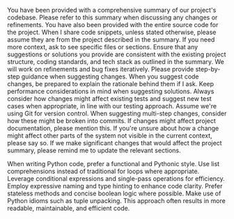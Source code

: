 You have been provided with a comprehensive summary of our project's codebase. Please refer to this summary when discussing any changes or refinements.
You have also been provided with the entire source code for the project.
When I share code snippets, unless stated otherwise, please assume they are from the project described in the summary. If you need more context, ask to see specific files or sections.
Ensure that any suggestions or solutions you provide are consistent with the existing project structure, coding standards, and tech stack as outlined in the summary.
We will work on refinements and bug fixes iteratively. Please provide step-by-step guidance when suggesting changes.
When you suggest code changes, be prepared to explain the rationale behind them if I ask.
Keep performance considerations in mind when suggesting solutions.
Always consider how changes might affect existing tests and suggest new test cases when appropriate, in line with our testing approach.
Assume we're using Git for version control. When suggesting multi-step changes, consider how these might be broken into commits.
If changes might affect project documentation, please mention this.
If you're unsure about how a change might affect other parts of the system not visible in the current context, please say so.
If we make significant changes that would affect the project summary, please remind me to update the relevant sections.

When writing Python code, prefer a functional and Pythonic style. Use list comprehensions instead of traditional for loops where appropriate. Leverage conditional expressions and single-pass operations for efficiency. Employ expressive naming and type hinting to enhance code clarity. Prefer stateless methods and concise boolean logic where possible. Make use of Python idioms such as tuple unpacking. This approach often results in more readable, maintainable, and efficient code.